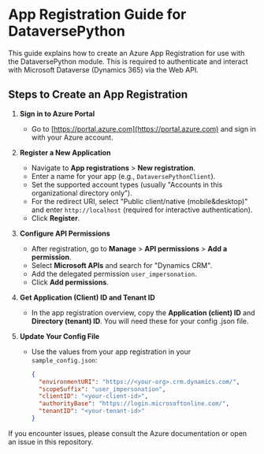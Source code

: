 # App Registration Guide for DataversePython

This guide explains how to create an Azure App Registration for use with the DataversePython module. This is required to authenticate and interact with Microsoft Dataverse (Dynamics 365) via the Web API.

## Steps to Create an App Registration

1. **Sign in to Azure Portal**
   - Go to [https://portal.azure.com](https://portal.azure.com) and sign in with your Azure account.

2. **Register a New Application**
   - Navigate to **App registrations** > **New registration**.
   - Enter a name for your app (e.g., `DataversePythonClient`).
   - Set the supported account types (usually "Accounts in this organizational directory only").
   - For the redirect URI, select "Public client/native (mobile&desktop)" and enter `http://localhost` (required for interactive authentication).
   - Click **Register**.

3. **Configure API Permissions**
   - After registration, go to **Manage** > **API permissions** > **Add a permission**.
   - Select **Microsoft APIs** and search for "Dynamics CRM".
   - Add the delegated permission `user_impersonation`.
   - Click **Add permissions**.

4. **Get Application (Client) ID and Tenant ID**
   - In the app registration overview, copy the **Application (client) ID** and **Directory (tenant) ID**. You will need these for your config .json file.

5. **Update Your Config File**
   - Use the values from your app registration in your `sample_config.json`:
     ```json
     {
       "environmentURI": "https://<your-org>.crm.dynamics.com/",
       "scopeSuffix": "user_impersonation",
       "clientID": "<your-client-id>",
       "authorityBase": "https://login.microsoftonline.com/",
       "tenantID": "<your-tenant-id>"
     }
     ```

If you encounter issues, please consult the Azure documentation or open an issue in this repository.
